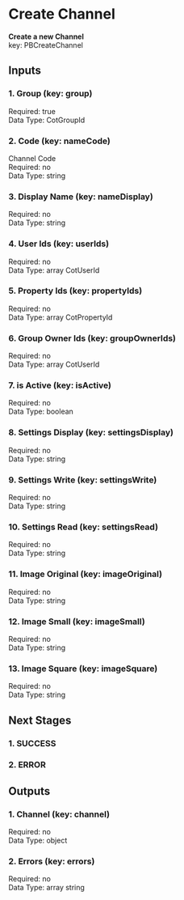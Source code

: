 # Create Channel  
  
**Create a new Channel**  
key: PBCreateChannel  
## Inputs  
### 1. Group (key: group)  
  
Required: true  
Data Type: CotGroupId   
### 2. Code (key: nameCode)  
Channel Code  
Required: no  
Data Type: string   
### 3. Display Name (key: nameDisplay)  
  
Required: no  
Data Type: string   
### 4. User Ids (key: userIds)  
  
Required: no  
Data Type: array CotUserId  
### 5. Property Ids (key: propertyIds)  
  
Required: no  
Data Type: array CotPropertyId  
### 6. Group Owner Ids (key: groupOwnerIds)  
  
Required: no  
Data Type: array CotUserId  
### 7. is Active (key: isActive)  
  
Required: no  
Data Type: boolean   
### 8. Settings Display (key: settingsDisplay)  
  
Required: no  
Data Type: string   
### 9. Settings Write (key: settingsWrite)  
  
Required: no  
Data Type: string   
### 10. Settings Read (key: settingsRead)  
  
Required: no  
Data Type: string   
### 11. Image Original (key: imageOriginal)  
  
Required: no  
Data Type: string   
### 12. Image Small (key: imageSmall)  
  
Required: no  
Data Type: string   
### 13. Image Square (key: imageSquare)  
  
Required: no  
Data Type: string   
## Next Stages  
### 1. SUCCESS  
  
### 2. ERROR  
  
## Outputs  
### 1. Channel (key: channel)  
  
Required: no  
Data Type: object   
### 2. Errors (key: errors)  
  
Required: no  
Data Type: array string
